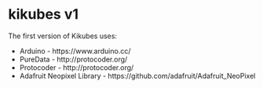 # kikubes v1

<p>The first version of Kikubes uses:</p>
<ul>
    <li>Arduino - https://www.arduino.cc/</li>
    <li>PureData - http://protocoder.org/</li>
    <li>Protocoder - http://protocoder.org/</li>
    <li>Adafruit Neopixel Library - https://github.com/adafruit/Adafruit_NeoPixel</li>
</ul>








